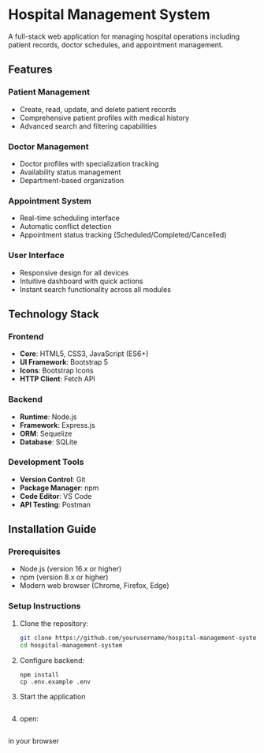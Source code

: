 # Hospital Management System

A full-stack web application for managing hospital operations including patient records, doctor schedules, and appointment management.

## Features

### Patient Management
- Create, read, update, and delete patient records
- Comprehensive patient profiles with medical history
- Advanced search and filtering capabilities

### Doctor Management
- Doctor profiles with specialization tracking
- Availability status management
- Department-based organization

### Appointment System
- Real-time scheduling interface
- Automatic conflict detection
- Appointment status tracking (Scheduled/Completed/Cancelled)

### User Interface
- Responsive design for all devices
- Intuitive dashboard with quick actions
- Instant search functionality across all modules

## Technology Stack

### Frontend
- **Core**: HTML5, CSS3, JavaScript (ES6+)
- **UI Framework**: Bootstrap 5
- **Icons**: Bootstrap Icons
- **HTTP Client**: Fetch API

### Backend
- **Runtime**: Node.js
- **Framework**: Express.js
- **ORM**: Sequelize
- **Database**: SQLite

### Development Tools
- **Version Control**: Git
- **Package Manager**: npm
- **Code Editor**: VS Code
- **API Testing**: Postman

## Installation Guide

### Prerequisites
- Node.js (version 16.x or higher)
- npm (version 8.x or higher)
- Modern web browser (Chrome, Firefox, Edge)

### Setup Instructions

1. Clone the repository:
   ```bash
   git clone https://github.com/yourusername/hospital-management-system.git
   cd hospital-management-system
   
2. Configure backend:
    ```cd backend
    npm install
    cp .env.example .env
3. Start the application
    ```node server.js

4. open:
    ```frontend/index.html
in your browser